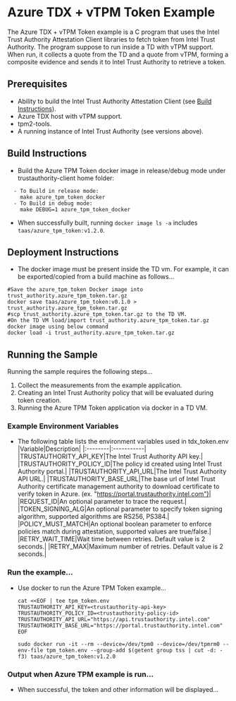 # Azure TDX + vTPM Token Example
The Azure TDX + vTPM Token example is a C program that uses the Intel Trust Authority Attestation Client libraries
to fetch token from Intel Trust Authority. The program suppose to run inside a TD with vTPM support.  When run, 
it collects a quote from the TD and a quote from vTPM, forming a composite evidence and sends it to Intel Trust Authority to retrieve a token.

## Prerequisites
- Ability to build the Intel Trust Authority Attestation Client (see [Build Instructions](../../docs/builds.md)).
- Azure TDX host with vTPM support.
- tpm2-tools.
- A running instance of Intel Trust Authority (see versions above).

## Build Instructions
- Build the Azure TPM Token docker image in release/debug mode under trustauthority-client home folder:
```shell
  - To Build in release mode:  
	make azure_tpm_token_docker
  - To Build in debug mode:  
	make DEBUG=1 azure_tpm_token_docker
```
- When successfully built, running `docker image ls -a` includes `taas/azure_tpm_token:v1.2.0`.

## Deployment Instructions
- The docker image must be present inside the TD vm.  For example, it can be exported/copied 
from a build machine as follows...
```shell
#Save the azure_tpm_token Docker image into trust_authority.azure_tpm_token.tar.gz
docker save taas/azure_tpm_token:v0.1.0 > trust_authority.azure_tpm_token.tar.gz
#scp trust_authority.azure_tpm_token.tar.gz to the TD VM.
#On the TD VM load/import trust_authority.azure_tpm_token.tar.gz docker image using below command
docker load -i trust_authority.azure_tpm_token.tar.gz
``` 

## Running the Sample
Running the sample requires the following steps...
1. Collect the measurements from the example application.
2. Creating an Intel Trust Authority policy that will be evaluated during token creation.
3. Running the Azure TPM Token application via docker in a TD VM.

### Example Environment Variables
- The following table lists the environment variables used in tdx_token.env
    |Variable|Description|
    |:--------|:-----------|
    |TRUSTAUTHORITY_API_KEY|The Intel Trust Authority API key.|
    |TRUSTAUTHORITY_POLICY_ID|The policy id created using Intel Trust Authority portal.|
    |TRUSTAUTHORITY_API_URL|The Intel Trust Authority API URL.| 
    |TRUSTAUTHORITY_BASE_URL|The base url of Intel Trust Authority certificate management authority to download certificate to verify token in Azure. (ex. "https://portal.trustauthority.intel.com")|
    |REQUEST_ID|An optional parameter to trace the request.|
    |TOKEN_SIGNING_ALG|An optional parameter to specify token signing algorithm, supported algorithms are RS256, PS384.|
    |POLICY_MUST_MATCH|An optional boolean parameter to enforce policies match during attestation, supported values are true/false.|
    |RETRY_WAIT_TIME|Wait time between retries. Default value is 2 seconds.|
    |RETRY_MAX|Maximum number of retries. Default value is 2 seconds.|
    

### Run the example...
- Use docker to run the Azure TPM Token example...
    ```
    cat <<EOF | tee tpm_token.env
    TRUSTAUTHORITY_API_KEY=<trustauthority-api-key>
    TRUSTAUTHORITY_POLICY_ID=<trustauthority-policy-id>
    TRUSTAUTHORITY_API_URL="https://api.trustauthority.intel.com"
    TRUSTAUTHORITY_BASE_URL="https://portal.trustauthority.intel.com"
    EOF

    sudo docker run -it --rm --device=/dev/tpm0 --device=/dev/tpmrm0 --env-file tpm_token.env --group-add $(getent group tss | cut -d: -f3) taas/azure_tpm_token:v1.2.0
    ```

### Output when Azure TPM example is run...
- When successful, the token and other information will be displayed...
